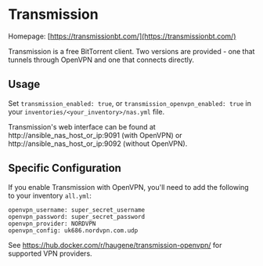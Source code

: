 # Transmission

Homepage: [https://transmissionbt.com/](https://transmissionbt.com/)

Transmission is a free BitTorrent client. Two versions are provided - one that tunnels through OpenVPN and one that connects
directly.

## Usage

Set `transmission_enabled: true`, or `transmission_openvpn_enabled: true` in your `inventories/<your_inventory>/nas.yml` file.

Transmission's web interface can be found at http://ansible_nas_host_or_ip:9091 (with OpenVPN) or http://ansible_nas_host_or_ip:9092 (without OpenVPN).

## Specific Configuration

If you enable Transmission with OpenVPN, you'll need to add the following to your inventory `all.yml`:

```
openvpn_username: super_secret_username
openvpn_password: super_secret_password
openvpn_provider: NORDVPN
openvpn_config: uk686.nordvpn.com.udp
```

See https://hub.docker.com/r/haugene/transmission-openvpn/ for supported VPN providers.

